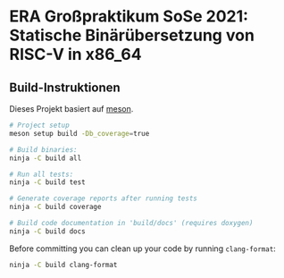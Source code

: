 # ERA Großpraktikum SoSe 2021: Statische Binärübersetzung von RISC-V in x86_64

## Build-Instruktionen

Dieses Projekt basiert auf [meson](https://mesonbuild.com).

```sh
# Project setup
meson setup build -Db_coverage=true

# Build binaries:
ninja -C build all

# Run all tests:
ninja -C build test

# Generate coverage reports after running tests
ninja -C build coverage

# Build code documentation in 'build/docs' (requires doxygen)
ninja -C build docs
```

Before committing you can clean up your code by running `clang-format`:
```sh
ninja -C build clang-format
```
